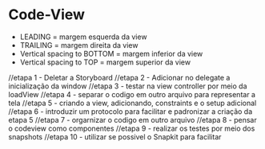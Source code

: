 # Code-View

- LEADING = margem esquerda da view
- TRAILING = margem direita da view
- Vertical spacing to BOTTOM = margem inferior da view
- Vertical spacing to TOP = margem superior da view

//etapa 1 - Deletar a Storyboard
//etapa 2 - Adicionar no delegate a inicialização da window
//etapa 3 - testar na view controller por meio da loadView
//etapa 4 - separar o codigo em outro arquivo para representar a tela
//etapa 5 - criando a view, adicionando, constraints e o setup adicional
//etapa 6 - introduzir um protocolo para facilitar e padronizar a criação da etapa 5
//etapa 7 - orgarnizar o codigo em outro arquivo
//etapa 8 - pensar o codeview como componentes
//etapa 9 - realizar os testes por meio dos snapshots
//etapa 10 - utilizar se possivel o Snapkit para facilitar

